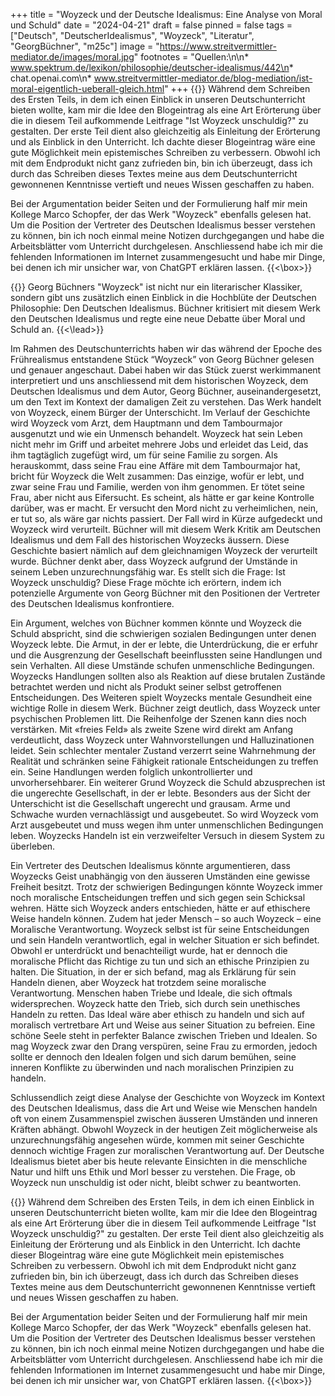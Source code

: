 +++
title = "Woyzeck und der Deutsche Idealismus: Eine Analyse von Moral und Schuld"
date = "2024-04-21"
draft = false
pinned = false
tags = ["Deutsch", "DeutscherIdealismus", "Woyzeck", "Literatur", "GeorgBüchner", "m25c"]
image = "https://www.streitvermittler-mediator.de/images/moral.jpg"
footnotes = "Quellen:\n\n* www.spektrum.de/lexikon/philosophie/deutscher-idealismus/442\n* chat.openai.com\n* www.streitvermittler-mediator.de/blog-mediation/ist-moral-eigentlich-ueberall-gleich.html"
+++
{{<box title="Arbeitsprozess und Reflexion">}}
Während dem Schreiben des Ersten Teils, in dem ich einen Einblick in unseren Deutschunterricht bieten wollte, kam mir die Idee den Blogeintrag als eine Art Erörterung über die in diesem Teil aufkommende Leitfrage "Ist Woyzeck unschuldig?" zu gestalten. Der erste Teil dient also gleichzeitig als Einleitung der Erörterung und als Einblick in den Unterricht. Ich dachte dieser Blogeintrag wäre eine gute Möglichkeit mein epistemisches Schreiben zu verbessern. Obwohl ich mit dem Endprodukt nicht ganz zufrieden bin, bin ich überzeugt, dass ich durch das Schreiben dieses Textes meine aus dem Deutschunterricht gewonnenen Kenntnisse vertieft und neues Wissen geschaffen zu haben. 

Bei der Argumentation beider Seiten und der Formulierung half mir mein Kollege Marco Schopfer, der das Werk "Woyzeck" ebenfalls gelesen hat. Um die Position der Vertreter des Deutschen Idealismus besser verstehen zu können, bin ich noch einmal meine Notizen durchgegangen und habe die Arbeitsblätter vom Unterricht durchgelesen. Anschliessend habe ich mir die fehlenden Informationen im Internet zusammengesucht und habe mir Dinge, bei denen ich mir unsicher war, von ChatGPT erklären lassen. 
{{<\box>}}


{{<lead>}}
Georg Büchners "Woyzeck" ist nicht nur ein literarischer Klassiker, sondern gibt uns zusätzlich einen Einblick in die Hochblüte der Deutschen Philosophie: Den Deutschen Idealismus. Büchner kritisiert mit diesem Werk den Deutschen Idealismus und regte eine neue Debatte über Moral und Schuld an.
{{<\lead>}}

Im Rahmen des Deutschunterrichts haben wir das während der Epoche des Frührealismus entstandene Stück “Woyzeck” von Georg Büchner gelesen und genauer angeschaut. Dabei haben wir das Stück zuerst werkimmanent interpretiert und uns anschliessend mit dem historischen Woyzeck, dem Deutschen Idealismus und dem Autor, Georg Büchner, auseinandergesetzt, um den Text im Kontext der damaligen Zeit zu verstehen.
Das Werk handelt von Woyzeck, einem Bürger der Unterschicht. Im Verlauf der Geschichte wird Woyzeck vom Arzt, dem Hauptmann und dem Tambourmajor ausgenutzt und wie ein Unmensch behandelt. Woyzeck hat sein Leben nicht mehr im Griff und arbeitet mehrere Jobs und erleidet das Leid, das ihm tagtäglich zugefügt wird, um für seine Familie zu sorgen. Als herauskommt, dass seine Frau eine Affäre mit dem Tambourmajor hat, bricht für Woyzeck die Welt zusammen: Das einzige, wofür er lebt, und zwar seine Frau und Familie, werden von ihm genommen. Er tötet seine Frau, aber nicht aus Eifersucht. Es scheint, als hätte er gar keine Kontrolle darüber, was er macht. Er versucht den Mord nicht zu verheimlichen, nein, er tut so, als wäre gar nichts passiert. Der Fall wird in Kürze aufgedeckt und Woyzeck wird verurteilt.
Büchner will mit diesem Werk Kritik am Deutschen Idealismus und dem Fall des historischen Woyzecks äussern. Diese Geschichte basiert nämlich auf dem gleichnamigen Woyzeck der verurteilt wurde. Büchner denkt aber, dass Woyzeck aufgrund der Umstände in seinem Leben unzurechnungsfähig war. Es stellt sich die Frage: Ist Woyzeck unschuldig? Diese Frage möchte ich erörtern, indem ich potenzielle Argumente von Georg Büchner mit den Positionen der Vertreter des Deutschen Idealismus konfrontiere.

Ein Argument, welches von Büchner kommen könnte und Woyzeck die Schuld abspricht, sind die schwierigen sozialen Bedingungen unter denen Woyzeck lebte. Die Armut, in der er lebte, die Unterdrückung, die er erfuhr und die Ausgrenzung der Gesellschaft beeinflussten seine Handlungen und sein Verhalten. All diese Umstände schufen unmenschliche Bedingungen. Woyzecks Handlungen sollten also als Reaktion auf diese brutalen Zustände betrachtet werden und nicht als Produkt seiner selbst getroffenen Entscheidungen. 
Des Weiteren spielt Woyzecks mentale Gesundheit eine wichtige Rolle in diesem Werk. Büchner zeigt deutlich, dass Woyzeck unter psychischen Problemen litt. Die Reihenfolge der Szenen kann dies noch verstärken. Mit «freies Feld» als zweite Szene wird direkt am Anfang verdeutlicht, dass Woyzeck unter Wahnvorstellungen und Halluzinationen leidet. Sein schlechter mentaler Zustand verzerrt seine Wahrnehmung der Realität und schränken seine Fähigkeit rationale Entscheidungen zu treffen ein. Seine Handlungen werden folglich unkontrollierter und unvorhersehbarer.
Ein weiterer Grund Woyzeck die Schuld abzusprechen ist die ungerechte Gesellschaft, in der er lebte. Besonders aus der Sicht der Unterschicht ist die Gesellschaft ungerecht und grausam. Arme und Schwache wurden vernachlässigt und ausgebeutet. So wird Woyzeck vom Arzt ausgebeutet und muss wegen ihm unter unmenschlichen Bedingungen leben. Woyzecks Handeln ist ein verzweifelter Versuch in diesem System zu überleben.

Ein Vertreter des Deutschen Idealismus könnte argumentieren, dass Woyzecks Geist unabhängig von den äusseren Umständen eine gewisse Freiheit besitzt. Trotz der schwierigen Bedingungen könnte Woyzeck immer noch moralische Entscheidungen treffen und sich gegen sein Schicksal wehren. Hätte sich Woyzeck anders entschieden, hätte er auf ethischere Weise handeln können.
Zudem hat jeder Mensch – so auch Woyzeck – eine Moralische Verantwortung. Woyzeck selbst ist für seine Entscheidungen und sein Handeln verantwortlich, egal in welcher Situation er sich befindet. Obwohl er unterdrückt und benachteiligt wurde, hat er dennoch die moralische Pflicht das Richtige zu tun und sich an ethische Prinzipien zu halten. Die Situation, in der er sich befand, mag als Erklärung für sein Handeln dienen, aber Woyzeck hat trotzdem seine moralische Verantwortung.
Menschen haben Triebe und Ideale, die sich oftmals widersprechen. Woyzeck hatte den Trieb, sich durch sein unethisches Handeln zu retten. Das Ideal wäre aber ethisch zu handeln und sich auf moralisch vertretbare Art und Weise aus seiner Situation zu befreien. Eine schöne Seele steht in perfekter Balance zwischen Trieben und Idealen. So mag Woyzeck zwar den Drang verspüren, seine Frau zu ermorden, jedoch sollte er dennoch den Idealen folgen und sich darum bemühen, seine inneren Konflikte zu überwinden und nach moralischen Prinzipien zu handeln.

Schlussendlich zeigt diese Analyse der Geschichte von Woyzeck im Kontext des Deutschen Idealismus, dass die Art und Weise wie Menschen handeln oft von einem Zusammenspiel zwischen äusseren Umständen und inneren Kräften abhängt. Obwohl Woyzeck in der heutigen Zeit möglicherweise als unzurechnungsfähig angesehen würde, kommen mit seiner Geschichte dennoch wichtige Fragen zur moralischen Verantwortung auf. Der Deutsche Idealismus bietet aber bis heute relevante Einsichten in die menschliche Natur und hilft uns Ethik und Morl besser zu verstehen. Die Frage, ob Woyzeck nun unschuldig ist oder nicht, bleibt schwer zu beantworten.

{{<box title="Arbeitsprozess und Reflexion">}}
Während dem Schreiben des Ersten Teils, in dem ich einen Einblick in unseren Deutschunterricht bieten wollte, kam mir die Idee den Blogeintrag als eine Art Erörterung über die in diesem Teil aufkommende Leitfrage "Ist Woyzeck unschuldig?" zu gestalten. Der erste Teil dient also gleichzeitig als Einleitung der Erörterung und als Einblick in den Unterricht. Ich dachte dieser Blogeintrag wäre eine gute Möglichkeit mein epistemisches Schreiben zu verbessern. Obwohl ich mit dem Endprodukt nicht ganz zufrieden bin, bin ich überzeugt, dass ich durch das Schreiben dieses Textes meine aus dem Deutschunterricht gewonnenen Kenntnisse vertieft und neues Wissen geschaffen zu haben. 

Bei der Argumentation beider Seiten und der Formulierung half mir mein Kollege Marco Schopfer, der das Werk "Woyzeck" ebenfalls gelesen hat. Um die Position der Vertreter des Deutschen Idealismus besser verstehen zu können, bin ich noch einmal meine Notizen durchgegangen und habe die Arbeitsblätter vom Unterricht durchgelesen. Anschliessend habe ich mir die fehlenden Informationen im Internet zusammengesucht und habe mir Dinge, bei denen ich mir unsicher war, von ChatGPT erklären lassen. 
{{<\box>}}